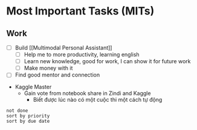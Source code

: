 # Most Important Tasks (MITs)

## Work

- [ ] Build [[Multimodal Personal Assistant]]
	- [ ] Help me to more productivity, learning english
	- [ ] Learn new knowledge, good for work, I can show it for future work
	- [ ] Make money with it 
- [ ] Find good mentor and connection

- Kaggle Master
	- Gain vote from notebook share in Zindi and Kaggle
		- Biết được lúc nào có một cuộc thi một cách tự động
```tasks
not done
sort by priority
sort by due date
```
